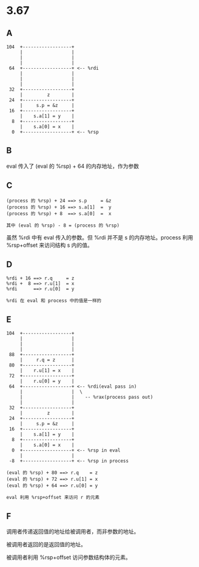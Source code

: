 # 3.67

## A

```text
104  +------------------+
     |                  |
     |                  |
     |                  |
 64  +------------------+ <-- %rdi
     |                  |
     |                  |
     |                  |
 32  +------------------+
     |         z        |
 24  +------------------+
     |     s.p = &z     |
 16  +------------------+
     |    s.a[1] = y    |
  8  +------------------+
     |    s.a[0] = x    |
  0  +------------------+ <-- %rsp
```

## B

eval 传入了 (eval 的 %rsp) + 64 的内存地址，作为参数

## C

```text
(process 的 %rsp) + 24 ==> s.p     = &z
(process 的 %rsp) + 16 ==> s.a[1]  =  y
(process 的 %rsp) + 8  ==> s.a[0]  =  x

其中 (eval 的 %rsp) - 8 = (process 的 %rsp)
```

虽然 %rdi 中有 eval 传入的参数。但 %rdi 并不是 s 的内存地址。process 利用 %rsp+offset 来访问结构 s 内的值。

## D

```text
%rdi + 16 ==> r.q     = z
%rdi +  8 ==> r.u[1]  = x
%rdi      ==> r.u[0]  = y

%rdi 在 eval 和 process 中的值是一样的

```

## E

```text
104  +------------------+
     |                  |
     |                  |
     |                  |
 88  +------------------+
     |     r.q = z      |
 80  +------------------+
     |    r.u[1] = x    |
 72  +------------------+
     |    r.u[0] = y    |
 64  +------------------+ <-- %rdi(eval pass in)
     |                  |  \
     |                  |    -- %rax(process pass out)
     |                  |
 32  +------------------+
     |         z        |
 24  +------------------+
     |     s.p = &z     |
 16  +------------------+
     |    s.a[1] = y    |
  8  +------------------+
     |    s.a[0] = x    |
  0  +------------------+ <-- %rsp in eval
     |                  |
 -8  +------------------+ <-- %rsp in process
```

```text
(eval 的 %rsp) + 80 ==> r.q    = z
(eval 的 %rsp) + 72 ==> r.u[1] = x
(eval 的 %rsp) + 64 ==> r.u[0] = y

eval 利用 %rsp+offset 来访问 r 的元素
```

## F

调用者传递返回值的地址给被调用者，而非参数的地址。

被调用者返回的是返回值的地址。

被调用者利用 %rsp+offset 访问参数结构体的元素。